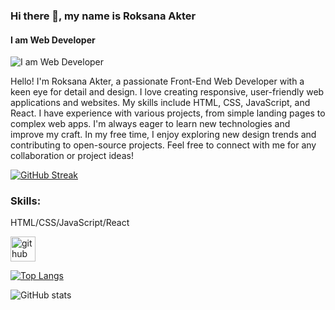 
### Hi there 👋, my name is Roksana Akter
#### I am Web Developer
![I am Web Developer](https://i.ibb.co/0MJyQQR/Black-Minimal-Business-Personal-Profile-Linkedin-Banner.png)

Hello! I'm Roksana Akter, a passionate Front-End Web Developer with a keen eye for detail and design. I love creating responsive, user-friendly web applications and websites. My skills include HTML, CSS, JavaScript, and React. I have experience with various projects, from simple landing pages to complex web apps. I'm always eager to learn new technologies and improve my craft. In my free time, I enjoy exploring new design trends and contributing to open-source projects. Feel free to connect with me for any collaboration or project ideas!

[![GitHub Streak](https://streak-stats.demolab.com/?user=roksana35)](https://git.io/streak-stats)

### Skills:  
HTML/CSS/JavaScript/React



[<img src='https://cdn.jsdelivr.net/npm/simple-icons@3.0.1/icons/github.svg' alt='github' height='40'>](https://github.com/roksana35)  

[![Top Langs](https://github-readme-stats.vercel.app/api/top-langs/?username=roksana35)](https://github.com/anuraghazra/github-readme-stats)

![GitHub stats](https://github-readme-stats.vercel.app/api?username=roksana35&show_icons=true)  

  





